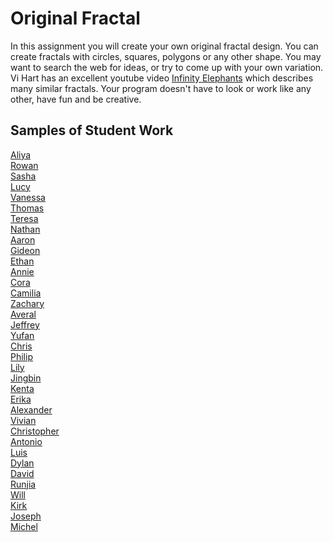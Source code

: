 Original Fractal
===============

In this assignment you will create your own original fractal design. You can create  fractals with circles, squares, polygons or any other shape. You may want to search the web for ideas, or try to come up with your own variation. Vi Hart has an excellent youtube video [Infinity Elephants](https://www.youtube.com/watch?v=DK5Z709J2eo) which describes many similar fractals. Your program doesn't have to look or work like any other, have fun and be creative.

Samples of Student Work
-----------------------
[Aliya](http://aliyachambless.github.io/OriginalFractal/)  
[Rowan](http://rocassius.github.io/OriginalFractal/)   
[Sasha](http://sashagonzalez.github.io/OriginalFractal/)   
[Lucy](http://luchen825.github.io/OriginalFractal/)  
[Vanessa](http://vansee7.github.io/OriginalFractal/)  
[Thomas](http://tomikam.github.io/OriginalFractal/)   
[Teresa](http://teresamibarra.me/OriginalFractal/)   
[Nathan](http://naguan.github.io/OriginalFractal/)   
[Aaron](http://aaronchowapcs.github.io/OriginalFractal/)   
[Gideon](http://giteon.github.io/OriginalFractal/)   
[Ethan](http://emdarcher.github.io/OriginalFractal/)   
[Annie](http://anxie.github.io/OriginalFractal/)  
[Cora](http://coramonokandilos.github.io/OriginalFractal/)  
[Camilia](http://cakacimi.github.io/OriginalFractal/)  
[Zachary](http://zachooz.github.io/OriginalFractal/)  
[Averal](http://avekan33.github.io/OriginalFractal/)  
[Jeffrey](http://jeffreyyin1.github.io/OriginalFractal/)   
[Yufan](http://yuxu1.github.io/OriginalFractal/)  
[Chris](http://fuzionllf.github.io/OriginalFractal/)   
[Philip](http://philiphuang2.github.io/OriginalFractal/)   
[Lily](http://magicallilicorn.github.io/OriginalFractal/)   
[Jingbin](http://ben441318936.github.io/OriginalFractal/)  
[Kenta](http://redtorch.github.io/OriginalFractal/)   
[Erika](http://bekutaa.github.io/OriginalFractal/)  
[Alexander](http://alkharag.github.io/OriginalFractal/)  
[Vivian](http://vivianlam.github.io/OriginalFractal/)  
[Christopher](http://chrisma1.github.io/OriginalFractal/)  
[Antonio](http://adcarmona.github.io/OriginalFractal/)  
[Luis](http://lmaragon.github.io/OriginalFractal/)  
[Dylan](http://darkrune.github.io/OriginalFractal/)  
[David](http://inthehat.github.io/OriginalFractal/)   
[Runjia](http://runjia.github.io/OriginalFractal/)   
[Will](http://wifuchs.github.io/OriginalFractal/)   
[Kirk](http://lubaruja.github.io/OriginalFractal/)   
[Joseph](http://mooseph1.github.io/OriginalFractal/)   
[Michel](http://limichel.github.io/OriginalFractal/)   
